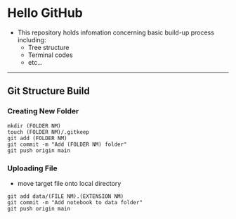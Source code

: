 # Hello GitHub
- This repository holds infomation concerning basic build-up process including:
  - Tree structure
  - Terminal codes
  - etc...
---
## Git Structure Build
### Creating New Folder
```
mkdir (FOLDER NM)
touch (FOLDER NM)/.gitkeep
git add (FOLDER NM)
git commit -m "Add (FOLDER NM) folder"
git push origin main
```

### Uploading File
- move target file onto local directory
```
git add data/(FILE NM).(EXTENSION NM)
git commit -m "Add notebook to data folder"
git push origin main
```
